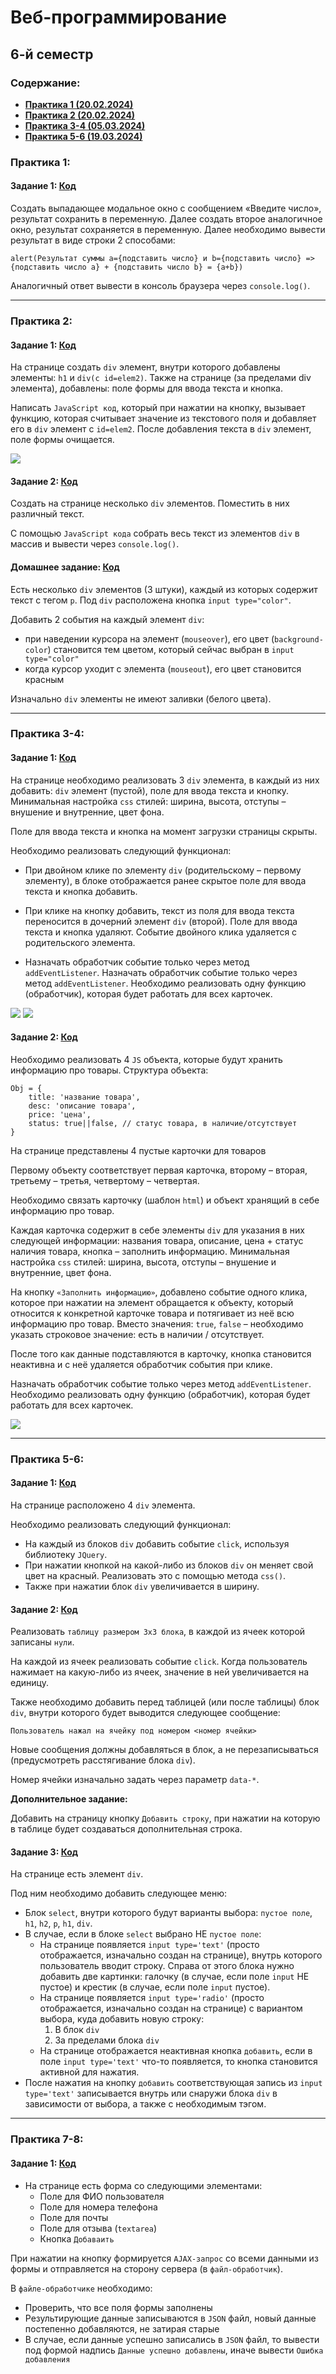 #  Веб-программирование

## 6-й семестр

### Содержание:
 - [**Практика 1 (20.02.2024)**](#практика-1)
 - [**Практика 2 (20.02.2024)**](#практика-2)
 - [**Практика 3-4 (05.03.2024)**](#практика-3-4)
 - [**Практика 5-6 (19.03.2024)**](#практика-5-6)

### Практика 1:

#### Задание 1: <a href="https://github.com/Breez97/WebProjects/tree/main/6-th%20Module/Practice_1">Код</a>

Создать выпадающее модальное окно с сообщением «Введите число»,
результат сохранить в переменную. Далее создать второе аналогичное окно,
результат сохраняется в переменную.
Далее необходимо вывести результат в виде строки 2 способами:

`alert(Результат суммы a={подставить число} и b={подставить число}
=> {подставить число a} + {подставить число b} = {a+b})`

Аналогичный ответ вывести в консоль браузера через `console.log()`.

---

### Практика 2:

#### Задание 1: <a href="https://github.com/Breez97/WebProjects/tree/main/6-th%20Module/Practice_2/Task_1">Код</a>

На странице создать `div` элемент, внутри которого добавлены элементы:
`h1` и `div(с id=elem2)`. Также на странице (за пределами div элемента),
добавлены: поле формы для ввода текста и кнопка.

Написать `JavaScript код`, который при нажатии на кнопку, вызывает
функцию, которая считывает значение из текстового поля и добавляет его в
`div` элемент с `id=elem2`.
После добавления текста в `div` элемент, поле формы очищается.

![](./misc/Practice_2/Practice_2.png)

#### Задание 2: <a href="https://github.com/Breez97/WebProjects/tree/main/6-th%20Module/Practice_2/Task_2">Код</a>

Создать на странице несколько `div` элементов. Поместить в них различный текст.

С помощью `JavaScript кода` собрать весь текст из элементов `div` в массив и вывести через `console.log()`.

#### Домашнее задание: <a href="https://github.com/Breez97/WebProjects/tree/main/6-th%20Module/Hometasks/Hometask_Practice_1_2">Код</a>

Есть несколько `div` элементов (3 штуки), каждый из которых содержит текст с тегом `p`.
Под `div` расположена кнопка `input type="color"`.

Добавить 2 события на каждый элемент `div`:

- при наведении курсора на элемент (`mouseover`), его цвет (`background-color`) становится тем цветом, который сейчас выбран в `input type="color"`
- когда курсор уходит с элемента (`mouseout`), его цвет становится красным

Изначально `div` элементы не имеют заливки (белого цвета).

---

### Практика 3-4:

#### Задание 1: <a href="https://github.com/Breez97/WebProjects/tree/main/6-th%20Module/Practice_3_4/Task_1">Код</a>

На странице необходимо реализовать 3 `div` элемента, в каждый из них
добавить: `div` элемент (пустой), поле для ввода текста и кнопку. Минимальная
настройка `css` стилей: ширина, высота, отступы – внушение и внутренние, цвет
фона.

Поле для ввода текста и кнопка на момент загрузки страницы скрыты.

Необходимо реализовать следующий функционал:

- При двойном клике по элементу `div` (родительскому – первому
элементу), в блоке отображается ранее скрытое поле для ввода текста и кнопка
добавить.

- При клике на кнопку добавить, текст из поля для ввода текста
переносится в дочерний элемент `div` (второй). Поле для ввода текста и кнопка
удаляют. Событие двойного клика удаляется с родительского элемента.

- Назначать обработчик событие только через метод `addEventListener`.
Назначать обработчик событие только через метод `addEventListener`.
Необходимо реализовать одну функцию (обработчик), которая будет работать
для всех карточек.

![](./misc/Practice_3_4/Practice_3_Task_1_1.png)
![](./misc/Practice_3_4/Practice_3_Task_1_2.png)

#### Задание 2: <a href="https://github.com/Breez97/WebProjects/tree/main/6-th%20Module/Practice_3_4/Task_2">Код</a>

Необходимо реализовать 4 `JS` объекта, которые будут хранить
информацию про товары. Структура объекта:
```
Obj = {
	title: 'название товара',
	desc: 'описание товара',
	price: 'цена',
	status: true||false, // статус товара, в наличие/отсутствует
}
```

На странице представлены 4 пустые карточки для товаров

Первому объекту соответствует первая карточка, второму – вторая, третьему – третья, четвертому – четвертая.

Необходимо связать карточку (шаблон `html`) и объект хранящий в себе информацию про товар.

Каждая карточка содержит в себе элементы `div` для указания в них следующей информации: названия товара, описание, цена + статус наличия товара, кнопка – заполнить информацию. Минимальная настройка `css` стилей: ширина, высота, отступы – внушение и внутренние, цвет фона.

На кнопку `«Заполнить информацию»`, добавлено событие одного клика, которое при нажатии на элемент обращается к объекту, который относится к конкретной карточке товара и потягивает из неё всю информацию про товар. Вместо значения: `true`, `false` – необходимо указать строковое значение: есть в наличии / отсутствует.

После того как данные подставляются в карточку, кнопка становится неактивна и с неё удаляется обработчик события при клике.

Назначать обработчик событие только через метод `addEventListener`. Необходимо реализовать одну функцию (обработчик), которая будет работать для всех карточек.

![](./misc/Practice_3_4/Practice_3_Task_2.png)

---

### Практика 5-6:

#### Задание 1: <a href="https://github.com/Breez97/WebProjects/tree/main/6-th%20Module/Practice_5_6/Task_1">Код</a>

На странице расположено 4 `div` элемента.

Необходимо реализовать следующий функционал:

- На каждый из блоков `div` добавить событие `click`, используя библиотеку `JQuery`.
- При нажатии кнопкой на какой-либо из блоков `div` он меняет свой цвет на красный. Реализовать это с помощью метода `css()`.
- Также при нажатии блок `div` увеличивается в ширину.

#### Задание 2: <a href="https://github.com/Breez97/WebProjects/tree/main/6-th%20Module/Practice_5_6/Task_2">Код</a>

Реализовать `таблицу размером 3x3 блока`, в каждой из ячеек которой записаны `нули`.

На каждой из ячеек реализовать событие `click`. Когда пользователь нажимает на какую-либо из ячеек, значение в ней увеличивается на единицу.

Также необходимо добавить перед таблицей (или после таблицы) блок `div`, внутри которого будет выводится следующее сообщение:

```
Пользователь нажал на ячейку под номером <номер ячейки>
```

Новые сообщения должны добавляться в блок, а не перезаписываться (предусмотреть расстягивание блока `div`).

Номер ячейки изначально задать через параметр `data-*`.

**Дополнительное задание:**

Добавить на страницу кнопку `Добавить строку`, при нажатии на которую в таблице будет создаваться дополнительная строка.

#### Задание 3: <a href="https://github.com/Breez97/WebProjects/tree/main/6-th%20Module/Practice_5_6/Task_3">Код</a>
На странице есть элемент `div`.

Под ним необходимо добавить следующее меню:
- Блок `select`, внутри которого будут варианты выбора: `пустое поле`, `h1`, `h2`, `p`, `h1`, `div`.
- В случае, если в блоке `select` выбрано НЕ `пустое поле`:
	- На странице появляется `input type='text'` (просто отображается, изначально создан на странице), внутрь которого пользователь вводит строку. Справа от этого блока нужно добавить две картинки: галочку (в случае, если поле `input` НЕ пустое) и крестик (в случае, если поле `input` пустое).
	- На странице появляется `input type='radio'` (просто отображается, изначально создан на странице) с вариантом выбора, куда добавить новую строку:
		1. В блок `div`
		2. За пределами блока `div`
	- На странице отображается неактивная кнопка `добавить`, если в поле `input type='text'` что-то появляется, то кнопка становится активной для нажатия.
- После нажатия на кнопку `добавить` соответствующая запись из `input type='text'` записывается внутрь или снаружи блока `div` в зависимости от выбора, а также с необходимым тэгом.

---

### Практика 7-8:

#### Задание 1: <a href="https://github.com/Breez97/WebProjects/tree/main/6-th%20Module/Practice_7_8/Task-1">Код</a>

- На странице есть форма со следующими элементами:
	- Поле для ФИО пользователя
	- Поле для номера телефона
	- Поле для почты
	- Поле для отзыва (`textarea`)
	- Кнопка `Добаваить`

При нажатии на кнопку формируется `AJAX-запрос` со всеми данными из формы и отправляется на сторону сервера (в `файл-обработчик`).

В `файле-обработчике` необходимо:

- Проверить, что все поля формы заполнены
- Результирующие данные записываются в `JSON` файл, новый данные постепенно добавляются, не затирая старые
- В случае, если данные успешно записались в `JSON` файл, то вывести под формой надпись `Данные успешно добавлены`, иначе вывести `Ошибка добавления`
